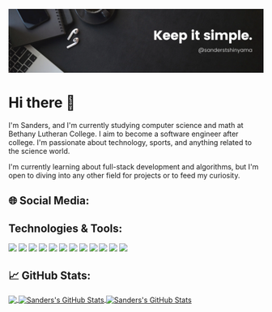 [![Header](readme_header.png "Header")]([https://some-url.dev/](https://www.linkedin.com/in/sanders-tshinyama/))
# Hi there 👋
I'm Sanders, and I'm currently studying computer science and math at Bethany Lutheran College. I aim to become a software engineer after college. I'm passionate about technology, sports, and anything related to the science world. 

I'm currently learning about full-stack development and algorithms, but I'm open to diving into any other field for projects or to feed my curiosity.

## 🌐 Social Media:

## Technologies & Tools:
![](https://img.shields.io/badge/Editor-VS_Code-informational?style=flat&logo=coder&logoColor=white&color=2bbc8a)
![](https://img.shields.io/badge/Editor-Xcode-informational?style=flat&logo=xcode&logoColor=white&color=2bbc8a)
![](https://img.shields.io/badge/Code-Java-informational?style=flat&logo=java&logoColor=white&color=2bbc8a)
![](https://img.shields.io/badge/Code-Python-informational?style=flat&logo=python&logoColor=white&color=2bbc8a)
![](https://img.shields.io/badge/Code-C#-informational?style=flat&logo=c#&logoColor=white&color=2bbc8a)
![](https://img.shields.io/badge/Code-JavaScript-informational?style=flat&logo=javascript&logoColor=white&color=2bbc8a)
![](https://img.shields.io/badge/Code-HTML-informational?style=flat&logo=html5&logoColor=white&color=2bbc8a)
![](https://img.shields.io/badge/Code-CSS-informational?style=flat&logo=css3&logoColor=white&color=2bbc8a)
![](https://img.shields.io/badge/Tool-MySQL-informational?style=flat&logo=mysql&logoColor=white&color=2bbc8a)
![](https://img.shields.io/badge/Toool-Git-informational?style=flat&logo=git&logoColor=white&color=2bbc8a)
![](https://img.shields.io/badge/Tool-.NET-informational?style=flat&logo=dotnet&logoColor=white&color=2bbc8a)
![](https://img.shields.io/badge/OS-MacOS-informational?style=flat&logo=macos&logoColor=white&color=2bbc8a)

## 📈 GitHub Stats:

<a href="https://github.com/Sanders493/Sanders493">
  <img align="center" src="https://github-readme-stats.vercel.app/api/top-langs/?username=Sanders493&title_color=ffffff&text_color=c9cacc&icon_color=2bbc8a&bg_color=1d1f21&langs_count=4" />
</a>
<a href="https://github.com/Sanders493/Sanders493">
  <img align="center" src="https://github-readme-stats.vercel.app/api?username=Sanders493&show_icons=true&line_height=27&count_private=true&title_color=ffffff&text_color=c9cacc&icon_color=2bbc8a&bg_color=1d1f21" alt="Sanders's GitHub Stats" />
</a>
<a href="https://github.com/Sanders493/Sanders493">
  <img align="center" src="https://github-readme-streak-stats.herokuapp.com/?user=Sanders493&theme=dracula&hide_border=false" alt="Sanders's GitHub Stats" />
</a>



<!--
**Sanders493/Sanders493** is a ✨ _special_ ✨ repository because its `README.md` (this file) appears on your GitHub profile.

Here are some ideas to get you started:

- 🔭 I’m currently working on ...
- 🌱 I’m currently learning ...
- 👯 I’m looking to collaborate on ...
- 🤔 I’m looking for help with ...
- 💬 Ask me about ...
- 📫 How to reach me: ...
- 😄 Pronouns: ...
- ⚡ Fun fact: ...
-->

